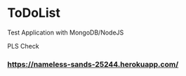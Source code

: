# ToDoList

Test Application with MongoDB/NodeJS

PLS Check 

### https://nameless-sands-25244.herokuapp.com/
